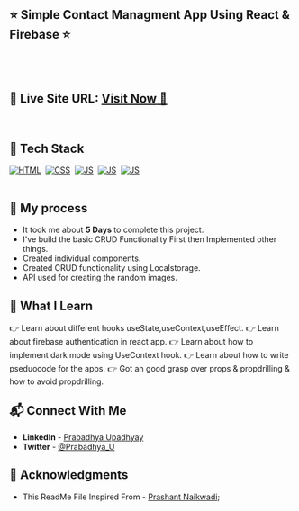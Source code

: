 ## ⭐ Simple Contact Managment App Using React & Firebase ⭐

<br>
<br>

## 📌 **Live Site URL:** <a href="https://background-change-project.netlify.app/">**Visit Now** 🚀</a>

<br>

## 📌 Tech Stack

[![HTML](https://img.shields.io/badge/html5%20-%23E34F26.svg?&style=for-the-badge&logo=html5&logoColor=white)](https://github.com/Rickey07)&nbsp;
[![CSS](https://img.shields.io/badge/css3%20-%231572B6.svg?&style=for-the-badge&logo=css3&logoColor=white)](https://github.com/Rickey07)&nbsp;
[![JS](https://img.shields.io/badge/javascript%20-%231572Y6.svg?&style=for-the-badge&logo=Javascript&logoColor=white)](https://github.com/Rickey07)&nbsp;
[![JS](https://img.shields.io/badge/React%20-%231572B6.svg?&style=for-the-badge&logo=React&logoColor=white)](https://github.com/Rickey07)&nbsp;
[![JS](https://img.shields.io/badge/Firebase%20-%231572Y6.svg?&style=for-the-badge&logo=Firebase&logoColor=white)](https://github.com/Rickey07)&nbsp;
<br>
<br>

## 📌 My process

- It took me about **5 Days** to complete this project.
- I've build the basic CRUD Functionality First then Implemented other things.
- Created individual components.
- Created CRUD functionality using Localstorage.
- API used for creating the random images.


## 📌 What I Learn

👉 Learn about different hooks useState,useContext,useEffect.
👉 Learn about firebase authentication in react app.
👉 Learn about how to implement dark mode using UseContext hook.
👉 Learn about how to write pseduocode for the apps.
👉 Got an good grasp over props & propdrilling & how to avoid propdrilling.

## 📬 Connect With Me

- **LinkedIn** - [Prabadhya Upadhyay](https://www.linkedin.com/in/prabadhya-upadhyay-4272881a1/)
- **Twitter** - [@Prabadhya_U](https://twitter.com/Prabadhya_U)

## 📌 Acknowledgments

- This ReadMe File Inspired From - [Prashant Naikwadi](https://github.com/prakash-naikwadi);

